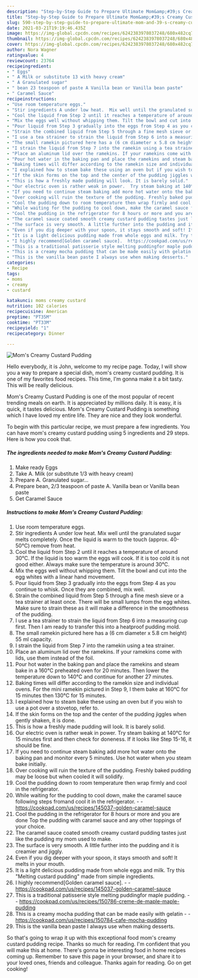 ```yaml
---
description: "Step-by-Step Guide to Prepare Ultimate Mom&amp;#39;s Creamy Custard Pudding"
title: "Step-by-Step Guide to Prepare Ultimate Mom&amp;#39;s Creamy Custard Pudding"
slug: 590-step-by-step-guide-to-prepare-ultimate-mom-and-39-s-creamy-custard-pudding
date: 2021-03-21T19:19:46.435Z
image: https://img-global.cpcdn.com/recipes/6242383978037248/680x482cq70/moms-creamy-custard-pudding-recipe-main-photo.jpg
thumbnail: https://img-global.cpcdn.com/recipes/6242383978037248/680x482cq70/moms-creamy-custard-pudding-recipe-main-photo.jpg
cover: https://img-global.cpcdn.com/recipes/6242383978037248/680x482cq70/moms-creamy-custard-pudding-recipe-main-photo.jpg
author: Nora Wagner
ratingvalue: 4
reviewcount: 23764
recipeingredient:
- " Eggs"
- " A Milk or substitute 13 with heavy cream"
- " A Granulated sugar"
- " bean 23 teaspoon of paste A Vanilla bean or Vanilla bean paste"
- " Caramel Sauce"
recipeinstructions:
- "Use room temperature eggs."
- "Stir ingredients A under low heat.  Mix well until the granulated sugar melts completely. Once the liquid is warm to the touch (approx. 40-50℃) remove from heat."
- "Cool the liquid from Step 2 until it reaches a temperature of around 30℃. If the liquid is too warm the eggs will cook. If it is too cold it is not good either. Always make sure the temperature is around 30℃."
- "Mix the eggs well without whipping them. Tilt the bowl and cut into the egg whites with a linear hand movement."
- "Pour liquid from Step 3 gradually into the eggs from Step 4 as you continue to whisk.  Once they are combined, mix well."
- "Strain the combined liquid from Step 5 through a fine mesh sieve or a tea strainer at least once. There will be small lumps from the egg whites. Make sure to strain these as it will make a difference in the smoothness of the pudding."
- "I use a tea strainer to strain the liquid from Step 6 into a measuring cup first. Then I am ready to transfer this into a heatproof pudding mold."
- "The small ramekin pictured here has a (6 cm diameter x 5.8 cm height) 55 ml capacity."
- "I strain the liquid from Step 7 into the ramekin using a tea strainer."
- "Place an aluminum lid over the ramekins. If your ramekins come with lids, use them instead of the foil."
- "Pour hot water in the baking pan and place the ramekins and steam bake in a 160℃ preheated oven for 20 minutes. Then lower the temperature down to 140℃ and continue for another 27 minutes."
- "Baking times will differ according to the ramekin size and individual ovens. For the mini ramekin pictured in Step 9, I them bake at 160℃ for 15 minutes then 130℃ for 15 minutes."
- "I explained how to steam bake these using an oven but if you wish to use a pot over a stovetop, refer to."
- "If the skin forms on the top and the center of the pudding jiggles when gently shaken, it is done."
- "This is how a freshly made pudding will look. It is barely solid."
- "Our electric oven is rather weak in power.  Try steam baking at 140℃ for 15 minutes first and then check for doneness. If it looks like Step 15-16, it should be fine."
- "If you need to continue steam baking add more hot water onto the baking pan and monitor every 5 minutes. Use hot water when you steam bake initially."
- "Over cooking will ruin the texture of the pudding. Freshly baked pudding may be loose but when cooled it will solidify."
- "Cool the pudding down to room temperature then wrap firmly and cool in the refrigerator."
- "While waiting for the pudding to cool down, make the caramel sauce following steps fromand cool it in the refrigerator.  https://cookpad.com/us/recipes/145037-golden-caramel-sauce"
- "Cool the pudding in the refrigerator for 8 hours or more and you are done Top the pudding with caramel sauce and any other toppings of your choice."
- "The caramel sauce coated smooth creamy custard pudding tastes just like the pudding my mom used to make."
- "The surface is very smooth. A little further into the pudding and it is creamier and jiggly."
- "Even if you dig deeper with your spoon, it stays smooth and soft! It melts in your mouth."
- "It is a light delicious pudding made from whole eggs and milk. Try this &#34;Melting custard pudding&#34; made from simple ingredients."
- "I highly recommend[Golden caramel sauce].  https://cookpad.com/us/recipes/145037-golden-caramel-sauce"
- "This is a traditional patisserie style melting puddingfor maple pudding.  https://cookpad.com/us/recipes/150786-creme-de-maple-maple-pudding"
- "This is a creamy mocha pudding that can be made easily with gelatin  https://cookpad.com/us/recipes/150784-cafe-mocha-pudding"
- "This is the vanilla bean paste I always use when making desserts."
categories:
- Recipe
tags:
- moms
- creamy
- custard

katakunci: moms creamy custard 
nutrition: 102 calories
recipecuisine: American
preptime: "PT35M"
cooktime: "PT33M"
recipeyield: "1"
recipecategory: Dinner

---
```



![Mom&#39;s Creamy Custard Pudding](https://img-global.cpcdn.com/recipes/6242383978037248/680x482cq70/moms-creamy-custard-pudding-recipe-main-photo.jpg)

Hello everybody, it is John, welcome to my recipe page. Today, I will show you a way to prepare a special dish, mom&#39;s creamy custard pudding. It is one of my favorites food recipes. This time, I'm gonna make it a bit tasty. This will be really delicious.



Mom&#39;s Creamy Custard Pudding is one of the most popular of recent trending meals on earth. It is appreciated by millions daily. It is easy, it is quick, it tastes delicious. Mom&#39;s Creamy Custard Pudding is something which I have loved my entire life. They are nice and they look wonderful.


To begin with this particular recipe, we must prepare a few ingredients. You can have mom&#39;s creamy custard pudding using 5 ingredients and 29 steps. Here is how you cook that.

<!--inarticleads1-->

##### The ingredients needed to make Mom&#39;s Creamy Custard Pudding:

1. Make ready  Eggs
1. Take  A. Milk (or substitute 1/3 with heavy cream)
1. Prepare  A. Granulated sugar...
1. Prepare  bean, 2/3 teaspoon of paste A. Vanilla bean or Vanilla bean paste
1. Get  Caramel Sauce




<!--inarticleads2-->

##### Instructions to make Mom&#39;s Creamy Custard Pudding:

1. Use room temperature eggs.
1. Stir ingredients A under low heat.  Mix well until the granulated sugar melts completely. Once the liquid is warm to the touch (approx. 40-50℃) remove from heat.
1. Cool the liquid from Step 2 until it reaches a temperature of around 30℃. If the liquid is too warm the eggs will cook. If it is too cold it is not good either. Always make sure the temperature is around 30℃.
1. Mix the eggs well without whipping them. Tilt the bowl and cut into the egg whites with a linear hand movement.
1. Pour liquid from Step 3 gradually into the eggs from Step 4 as you continue to whisk.  Once they are combined, mix well.
1. Strain the combined liquid from Step 5 through a fine mesh sieve or a tea strainer at least once. There will be small lumps from the egg whites. Make sure to strain these as it will make a difference in the smoothness of the pudding.
1. I use a tea strainer to strain the liquid from Step 6 into a measuring cup first. Then I am ready to transfer this into a heatproof pudding mold.
1. The small ramekin pictured here has a (6 cm diameter x 5.8 cm height) 55 ml capacity.
1. I strain the liquid from Step 7 into the ramekin using a tea strainer.
1. Place an aluminum lid over the ramekins. If your ramekins come with lids, use them instead of the foil.
1. Pour hot water in the baking pan and place the ramekins and steam bake in a 160℃ preheated oven for 20 minutes. Then lower the temperature down to 140℃ and continue for another 27 minutes.
1. Baking times will differ according to the ramekin size and individual ovens. For the mini ramekin pictured in Step 9, I them bake at 160℃ for 15 minutes then 130℃ for 15 minutes.
1. I explained how to steam bake these using an oven but if you wish to use a pot over a stovetop, refer to.
1. If the skin forms on the top and the center of the pudding jiggles when gently shaken, it is done.
1. This is how a freshly made pudding will look. It is barely solid.
1. Our electric oven is rather weak in power.  Try steam baking at 140℃ for 15 minutes first and then check for doneness. If it looks like Step 15-16, it should be fine.
1. If you need to continue steam baking add more hot water onto the baking pan and monitor every 5 minutes. Use hot water when you steam bake initially.
1. Over cooking will ruin the texture of the pudding. Freshly baked pudding may be loose but when cooled it will solidify.
1. Cool the pudding down to room temperature then wrap firmly and cool in the refrigerator.
1. While waiting for the pudding to cool down, make the caramel sauce following steps fromand cool it in the refrigerator. -  - https://cookpad.com/us/recipes/145037-golden-caramel-sauce
1. Cool the pudding in the refrigerator for 8 hours or more and you are done Top the pudding with caramel sauce and any other toppings of your choice.
1. The caramel sauce coated smooth creamy custard pudding tastes just like the pudding my mom used to make.
1. The surface is very smooth. A little further into the pudding and it is creamier and jiggly.
1. Even if you dig deeper with your spoon, it stays smooth and soft! It melts in your mouth.
1. It is a light delicious pudding made from whole eggs and milk. Try this &#34;Melting custard pudding&#34; made from simple ingredients.
1. I highly recommend[Golden caramel sauce]. -  - https://cookpad.com/us/recipes/145037-golden-caramel-sauce
1. This is a traditional patisserie style melting puddingfor maple pudding. -  - https://cookpad.com/us/recipes/150786-creme-de-maple-maple-pudding
1. This is a creamy mocha pudding that can be made easily with gelatin -  - https://cookpad.com/us/recipes/150784-cafe-mocha-pudding
1. This is the vanilla bean paste I always use when making desserts.




So that's going to wrap it up with this exceptional food mom&#39;s creamy custard pudding recipe. Thanks so much for reading. I'm confident that you will make this at home. There's gonna be interesting food in home recipes coming up. Remember to save this page in your browser, and share it to your loved ones, friends and colleague. Thanks again for reading. Go on get cooking!
